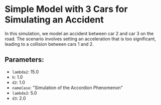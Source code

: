 # Simple Model with 3 Cars for Simulating an Accident

In this simulation, we model an accident between car 2 and car 3 on the road. The scenario involves setting an acceleration that is too significant, leading to a collision between cars 1 and 2.

## Parameters:

- `lambda2`: 15.0
- `h`: 1.0
- `d2`: 1.0
- `nameCase`: "Simulation of the Accordion Phenomenon"
- `lambda3`: 5.0
- `d3`: 2.0
